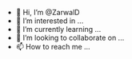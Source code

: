 - 👋 Hi, I’m @ZarwalD
- 👀 I’m interested in ...
- 🌱 I’m currently learning ...
- 💞️ I’m looking to collaborate on ...
- 📫 How to reach me ...

<!---
ZarwalD/ZarwalD is a ✨ special ✨ repository because its `README.md` (this file) appears on your GitHub profile.
You can click the Preview link to take a look at your changes.
--->
